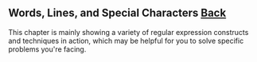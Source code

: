 ## Words, Lines, and Special Characters [Back](./../regular.md)

This chapter is mainly showing a variety of regular expression constructs and techniques in action, which may be helpful for you to solve specific problems you're facing.
